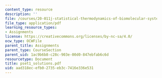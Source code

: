 ```yaml
---
content_type: resource
description: ''
file: /courses/20-011j-statistical-thermodynamics-of-biomolecular-systems-be-011j-spring-2004/aad318ecefb02735eb3c7416e336e531_pset1_solutions.pdf
file_type: application/pdf
learning_resource_types:
- Assignments
license: https://creativecommons.org/licenses/by-nc-sa/4.0/
ocw_type: OCWFile
parent_title: Assignments
parent_type: CourseSection
parent_uid: 1ac9b6b8-c28c-903e-00d0-847ebfab6c6d
resourcetype: Document
title: pset1_solutions.pdf
uid: aad318ec-efb0-2735-eb3c-7416e336e531
---
```

